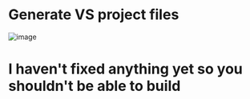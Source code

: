 # Generate VS project files
![image](https://github.com/user-attachments/assets/30fddc05-c399-4ddd-ba74-2d6a8cef213d)

# I haven't fixed anything yet so you shouldn't be able to build
